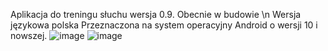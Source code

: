 Aplikacja do treningu słuchu wersja 0.9. Obecnie w budowie \n
Wersja językowa polska
Przeznaczona na system operacyjny Android o wersji 10 i nowszej.
![image](https://github.com/MTT1804/Sound-training/assets/162719500/59c0084a-59eb-4f36-9d38-83a4d648ee00)
![image](https://github.com/MTT1804/Sound-training/assets/162719500/a17918e6-4bbb-4285-8ee8-baee7996a98a)


